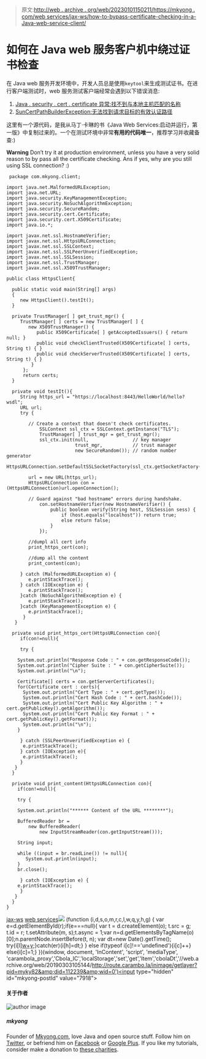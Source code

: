 > 原文:[http://web . archive . org/web/20230101150211/https://mkyong . com/web services/jax-ws/how-to-bypass-certificate-checking-in-a-Java-web-service-client/](http://web.archive.org/web/20230101150211/https://mkyong.com/webservices/jax-ws/how-to-bypass-certificate-checking-in-a-java-web-service-client/)

# 如何在 Java web 服务客户机中绕过证书检查

在 Java web 服务开发环境中，开发人员总是使用`keytool`来生成测试证书。在进行客户端测试时，web 服务测试客户端经常会遇到以下错误消息:

1.  [Java . security . cert . certificate 异常:找不到与本地主机匹配的名称](http://web.archive.org/web/20190303105144/http://www.mkyong.com/webservices/jax-ws/java-security-cert-certificateexception-no-name-matching-localhost-found/)
2.  [SunCertPathBuilderException:无法找到请求目标的有效认证路径](http://web.archive.org/web/20190303105144/http://www.mkyong.com/webservices/jax-ws/suncertpathbuilderexception-unable-to-find-valid-certification-path-to-requested-target/)

这里有一个源代码，是我从马丁·卡琳的书《Java Web Services:启动并运行，第一版》中复制过来的。一个在测试环境中非常**有用的代码唯一**，推荐学习并收藏备查:)

**Warning**
Don’t try it at production environment, unless you have a very solid reason to by pass all the certificate checking. Ans if yes, why are you still using SSL connection? :)

```
 package com.mkyong.client;

import java.net.MalformedURLException;
import java.net.URL;
import java.security.KeyManagementException;
import java.security.NoSuchAlgorithmException;
import java.security.SecureRandom;
import java.security.cert.Certificate;
import java.security.cert.X509Certificate;
import java.io.*;

import javax.net.ssl.HostnameVerifier;
import javax.net.ssl.HttpsURLConnection;
import javax.net.ssl.SSLContext;
import javax.net.ssl.SSLPeerUnverifiedException;
import javax.net.ssl.SSLSession;
import javax.net.ssl.TrustManager;
import javax.net.ssl.X509TrustManager;

public class HttpsClient{

  public static void main(String[] args)
  {
     new HttpsClient().testIt();
  }

  private TrustManager[ ] get_trust_mgr() {
     TrustManager[ ] certs = new TrustManager[ ] {
        new X509TrustManager() {
           public X509Certificate[ ] getAcceptedIssuers() { return null; }
           public void checkClientTrusted(X509Certificate[ ] certs, String t) { }
           public void checkServerTrusted(X509Certificate[ ] certs, String t) { }
         }
      };
      return certs;
  }

  private void testIt(){
     String https_url = "https://localhost:8443/HelloWorld/hello?wsdl";
     URL url;
     try {

	    // Create a context that doesn't check certificates.
            SSLContext ssl_ctx = SSLContext.getInstance("TLS");
            TrustManager[ ] trust_mgr = get_trust_mgr();
            ssl_ctx.init(null,                // key manager
                         trust_mgr,           // trust manager
                         new SecureRandom()); // random number generator
            HttpsURLConnection.setDefaultSSLSocketFactory(ssl_ctx.getSocketFactory());

	    url = new URL(https_url);
	    HttpsURLConnection con = (HttpsURLConnection)url.openConnection();

	    // Guard against "bad hostname" errors during handshake.
            con.setHostnameVerifier(new HostnameVerifier() {
                public boolean verify(String host, SSLSession sess) {
                    if (host.equals("localhost")) return true;
                    else return false;
                }
            });

	    //dumpl all cert info
	    print_https_cert(con);

	    //dump all the content
	    print_content(con);

	 } catch (MalformedURLException e) {
		e.printStackTrace();
	 } catch (IOException e) {
		e.printStackTrace();
	 }catch (NoSuchAlgorithmException e) {
		e.printStackTrace();
	 }catch (KeyManagementException e) {
		e.printStackTrace();
      }	
   }

  private void print_https_cert(HttpsURLConnection con){
     if(con!=null){

     try {

	System.out.println("Response Code : " + con.getResponseCode());
	System.out.println("Cipher Suite : " + con.getCipherSuite());
	System.out.println("\n");

	Certificate[] certs = con.getServerCertificates();
	for(Certificate cert : certs){
	  System.out.println("Cert Type : " + cert.getType());
	  System.out.println("Cert Hash Code : " + cert.hashCode());
	  System.out.println("Cert Public Key Algorithm : " + cert.getPublicKey().getAlgorithm());
	  System.out.println("Cert Public Key Format : " + cert.getPublicKey().getFormat());
	  System.out.println("\n");
	}

     } catch (SSLPeerUnverifiedException e) {
	  e.printStackTrace();
     } catch (IOException e){
	  e.printStackTrace();
     }	   
   }		
  }

  private void print_content(HttpsURLConnection con){
    if(con!=null){

    try {

	System.out.println("****** Content of the URL ********");

	BufferedReader br = 
		new BufferedReader(
			new InputStreamReader(con.getInputStream()));

	String input;

	while ((input = br.readLine()) != null){
	   System.out.println(input);
	}
	br.close();

     } catch (IOException e) {
	e.printStackTrace();
     }		
   }
  }
} 
```

[jax-ws](http://web.archive.org/web/20190303105144/http://www.mkyong.com/tag/jax-ws/) [web services](http://web.archive.org/web/20190303105144/http://www.mkyong.com/tag/web-services/)![](../Images/b9101bf7a141404684e92c4443ba135f.png) (function (i,d,s,o,m,r,c,l,w,q,y,h,g) { var e=d.getElementById(r);if(e===null){ var t = d.createElement(o); t.src = g; t.id = r; t.setAttribute(m, s);t.async = 1;var n=d.getElementsByTagName(o)[0];n.parentNode.insertBefore(t, n); var dt=new Date().getTime(); try{i[l][w+y](h,i[l][q+y](h)+'&amp;'+dt);}catch(er){i[h]=dt;} } else if(typeof i[c]!=='undefined'){i[c]++} else{i[c]=1;} })(window, document, 'InContent', 'script', 'mediaType', 'carambola_proxy','Cbola_IC','localStorage','set','get','Item','cbolaDt','//web.archive.org/web/20190303105144/http://route.carambo.la/inimage/getlayer?pid=myky82&amp;did=112239&amp;wid=0')<input type="hidden" id="mkyong-postId" value="7918">

#### 关于作者

![author image](../Images/bcc8fb6d273fd37599cdb726209b8a55.png)

##### mkyong

Founder of [Mkyong.com](http://web.archive.org/web/20190303105144/http://mkyong.com/), love Java and open source stuff. Follow him on [Twitter](http://web.archive.org/web/20190303105144/https://twitter.com/mkyong), or befriend him on [Facebook](http://web.archive.org/web/20190303105144/http://www.facebook.com/java.tutorial) or [Google Plus](http://web.archive.org/web/20190303105144/https://plus.google.com/110948163568945735692?rel=author). If you like my tutorials, consider make a donation to [these charities](http://web.archive.org/web/20190303105144/http://www.mkyong.com/blog/donate-to-charity/).